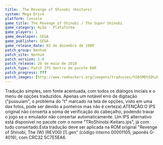 ```yaml
---
title:  The Revenge of Shinobi (Keitaro)
system: Mega Drive
platform: Console
game_title: The Revenge of Shinobi / The Super Shinobi
game_category: Ação - Plataforma
game_players: 1
game_developer: SEGA
game_publisher: SEGA
game_release_date: 02 de dezembro de 1989
patch_group: Nenhum
patch_site: Nenhum
patch_version: 1.0
patch_release: 26 de maio de 2010
patch_type: Patch IPS dentro de pacote RAR
patch_progress: ???
patch_images: [http://www.romhackers.org/imagens/traducoes/%5BSMD%5D%20The%20Revenge%20of%20Shinobi%20-%20Keitaro%20-%201.png,http://www.romhackers.org/imagens/traducoes/%5BSMD%5D%20The%20Revenge%20of%20Shinobi%20-%20Keitaro%20-%202.png,http://www.romhackers.org/imagens/traducoes/%5BSMD%5D%20The%20Revenge%20of%20Shinobi%20-%20Keitaro%20-%203.png]
---
```

Tradução simples, sem fonte acentuada, com todos os diálogos iniciais e o menu de opções traduzidos. Apenas um notável erro de digitação ("pussuiam", o problema do "t" marcado na tela de opções, visto em uma das fotos, pode ser devido a ponteiros mas não é certeza).ATENÇÃO:O IPS original não conserta a soma de verificação do cabeçalho, podendo travar o jogo se o emulador não consertar automaticamente. Um IPS alternativo está disponível no pacote com o nome "TRoShinobi-Keitaro.ips", já com tudo consertado.Esta tradução deve ser aplicada na ROM original "Revenge of Shinobi, The (W) (REV00) [!].gen" (código interno 00001105, japonês G-4019), com CRC32 5C7E5EA6.